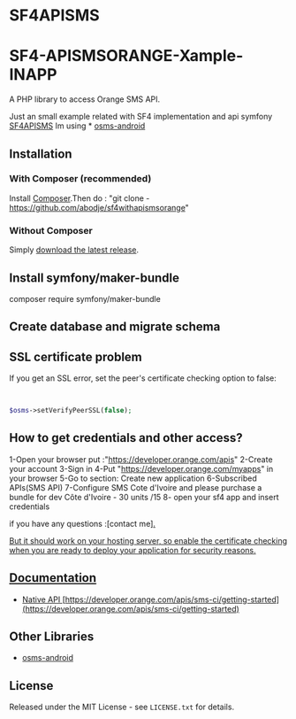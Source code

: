 # SF4APISMS
SF4-APISMSORANGE-Xample-INAPP
==============================
A PHP library to access Orange SMS API.

Just an small example related with SF4 implementation and api symfony  [SF4APISMS](https://github.com/abodje/sf4withapismsorange)
 Im using * [osms-android](https://github.com/ismaeltoe/osms-android)

## Installation

### With Composer (recommended)

Install [Composer](https://getcomposer.org/).Then do :
"git clone -https://github.com/abodje/sf4withapismsorange"

 


### Without Composer

Simply [download the latest release](https://github.com/abodje/sf4withapismsorange.zip).

## Install symfony/maker-bundle

composer require symfony/maker-bundle

## Create database and migrate schema

## SSL certificate problem

If you get an SSL error, set the peer's certificate checking option to false:

```php
 

$osms->setVerifyPeerSSL(false);
```

## How to get credentials and other access?
1-Open your browser put :"https://developer.orange.com/apis"
2-Create your account
3-Sign in 
4-Put "https://developer.orange.com/myapps" in your browser
5-Go to section: Create new application 
6-Subscribed APIs(SMS API)
7-Configure SMS Cote d'Ivoire and please purchase a bundle for dev
 Côte d'Ivoire - 30 units /15
8- open your sf4 app and insert credentials

if you have any questions  :[contact me]<a href="mailto:kouamepaularnaud@icloud.com?subject=I HAVE QUESTIONS">.

But it should work on your hosting server, so enable the certificate checking when you are ready to deploy your application for security reasons.

## Documentation

 * Native API [https://developer.orange.com/apis/sms-ci/getting-started](https://developer.orange.com/apis/sms-ci/getting-started)

## Other Libraries

 * [osms-android](https://github.com/ismaeltoe/osms-android)

## License

Released under the MIT License - see `LICENSE.txt` for details.